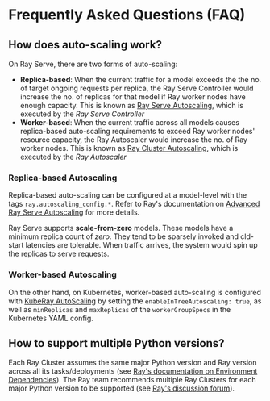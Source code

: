 # Frequently Asked Questions (FAQ)

## How does auto-scaling work?

On Ray Serve, there are two forms of auto-scaling:
- **Replica-based**: When the current traffic for a model exceeds the the no. of target ongoing requests per replica, the Ray Serve Controller would increase the no. of replicas for that model if Ray worker nodes have enough capacity. This is known as [Ray Serve Autoscaling](https://docs.ray.io/en/latest/serve/autoscaling-guide.html), which is executed by the *Ray Serve Controller*
- **Worker-based**: When the current traffic across all models causes replica-based auto-scaling requirements to exceed Ray worker nodes' resource capacity, the Ray Autoscaler would increase the no. of Ray worker nodes. This is known as [Ray Cluster Autoscaling](https://docs.ray.io/en/latest/cluster/key-concepts.html#id6), which is executed by the *Ray Autoscaler*

### Replica-based Autoscaling 

Replica-based auto-scaling can be configured at a model-level with the tags `ray.autoscaling_config.*`. Refer to Ray's documentation on [Advanced Ray Serve Autoscaling](https://docs.ray.io/en/latest/serve/advanced-guides/advanced-autoscaling.html#serve-advanced-autoscaling) for more details.

Ray Serve supports **scale-from-zero** models. These models have a minimum replica count of *zero*. They tend to be sparsely invoked and cld-start latencies are tolerable. When traffic arrives, the system would spin up the replicas to serve requests.

### Worker-based Autoscaling 

On the other hand, on Kubernetes, worker-based auto-scaling is configured with [KubeRay AutoScaling](https://docs.ray.io/en/latest/cluster/kubernetes/user-guides/configuring-autoscaling.html) by setting the `enableInTreeAutoscaling: true`, as well as `minReplicas` and `maxReplicas` of the `workerGroupSpecs` in the Kubernetes YAML config.

## How to support multiple Python versions?

Each Ray Cluster assumes the same major Python version and Ray version across all its tasks/deployments (see [Ray's documentation on Environment Dependencies](https://docs.ray.io/en/latest/ray-core/handling-dependencies.html)). The Ray team recommends multiple Ray Clusters for each major Python version to be supported (see [Ray's discussion forum](https://discuss.ray.io/t/how-to-use-different-python-versions-in-the-same-cluster/15825)).
